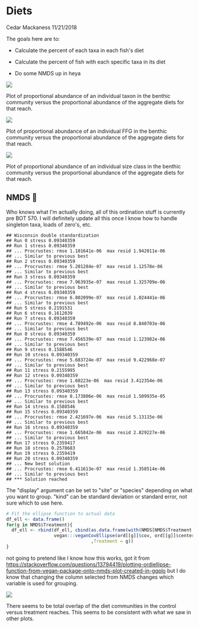 Diets
================
Cedar Mackaness
11/21/2018

The goals here are to:

-   Calculate the percent of each taxa in each fish's diet

-   Calculate the percent of fish with each specific taxa in its diet

-   Do some NMDS up in heya

![](Diets_files/figure-markdown_github/Plot%20Taxa%20Proportions-1.png)

Plot of proportional abundance of an individual taxon in the benthic community versus the proportional abundance of the aggregate diets for that reach.

![](Diets_files/figure-markdown_github/Plot%20FFG%20Proportions-1.png)

Plot of proportional abundance of an individual FFG in the benthic community versus the proportional abundance of the aggregate diets for that reach.

![](Diets_files/figure-markdown_github/Plot%20Size%20Proportions-1.png)

Plot of proportional abundance of an individual size class in the benthic community versus the proportional abundance of the aggregate diets for that reach.

NMDS :metal:
------------

Who knows what I'm actually doing, all of this ordination stuff is currently pre BOT 570. I will definitely update all this once I know how to handle singleton taxa, loads of zero's, etc.

    ## Wisconsin double standardization
    ## Run 0 stress 0.09340359 
    ## Run 1 stress 0.09340359 
    ## ... Procrustes: rmse 1.101641e-06  max resid 1.942011e-06 
    ## ... Similar to previous best
    ## Run 2 stress 0.09340359 
    ## ... Procrustes: rmse 5.201284e-07  max resid 1.12578e-06 
    ## ... Similar to previous best
    ## Run 3 stress 0.09340359 
    ## ... Procrustes: rmse 7.963935e-07  max resid 1.325709e-06 
    ## ... Similar to previous best
    ## Run 4 stress 0.09340359 
    ## ... Procrustes: rmse 6.802099e-07  max resid 1.024441e-06 
    ## ... Similar to previous best
    ## Run 5 stress 0.2191531 
    ## Run 6 stress 0.1612039 
    ## Run 7 stress 0.09340359 
    ## ... Procrustes: rmse 4.789492e-06  max resid 8.840703e-06 
    ## ... Similar to previous best
    ## Run 8 stress 0.09340359 
    ## ... Procrustes: rmse 7.456539e-07  max resid 1.123982e-06 
    ## ... Similar to previous best
    ## Run 9 stress 0.1588546 
    ## Run 10 stress 0.09340359 
    ## ... Procrustes: rmse 5.683724e-07  max resid 9.422968e-07 
    ## ... Similar to previous best
    ## Run 11 stress 0.2155995 
    ## Run 12 stress 0.09340359 
    ## ... Procrustes: rmse 1.60223e-06  max resid 3.412354e-06 
    ## ... Similar to previous best
    ## Run 13 stress 0.09340359 
    ## ... Procrustes: rmse 8.173806e-06  max resid 1.509935e-05 
    ## ... Similar to previous best
    ## Run 14 stress 0.1588546 
    ## Run 15 stress 0.09340359 
    ## ... Procrustes: rmse 2.421697e-06  max resid 5.13115e-06 
    ## ... Similar to previous best
    ## Run 16 stress 0.09340359 
    ## ... Procrustes: rmse 1.665042e-06  max resid 2.829227e-06 
    ## ... Similar to previous best
    ## Run 17 stress 0.2359417 
    ## Run 18 stress 0.2578683 
    ## Run 19 stress 0.2359419 
    ## Run 20 stress 0.09340359 
    ## ... New best solution
    ## ... Procrustes: rmse 6.411613e-07  max resid 1.358514e-06 
    ## ... Similar to previous best
    ## *** Solution reached

The "display" argument can be set to "site" or "species" depending on what you want to group. "kind" can be standard deviation or standard error, not sure which to use here.

``` r
# Fit the ellipse function to actual data
df_ell <- data.frame()
for(g in NMDS$Treatment){
  df_ell <- rbind(df_ell, cbind(as.data.frame(with(NMDS[NMDS$Treatment == g,],
                  vegan:::veganCovEllipse(ord[[g]]$cov, ord[[g]]$center, ord[[g]]$scale)))
                                ,Treatment = g))
}
```

not going to pretend like I know how this works, got it from <https://stackoverflow.com/questions/13794419/plotting-ordiellipse-function-from-vegan-package-onto-nmds-plot-created-in-ggplo> but I do know that changing the column selected from NMDS changes which variable is used for grouping.

![](Diets_files/figure-markdown_github/NMDS%20Plot6-1.png)

There seems to be total overlap of the diet communities in the control versus treatment reaches. This seems to be consistent with what we saw in other plots.
